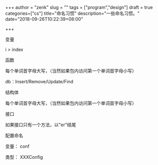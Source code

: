 +++
author = "zenk"
slug = ""
tags = ["program","design"]
draft = true
categories=["cs"]
title="命名习惯"
description="一些命名习惯。"
date="2018-09-26T10:22:39+08:00"

+++

变量

i > index

函数

每个单词首字母大写，（当然如果包内访问第一个单词首字母小写）

db：Insert/Remove/Update/Find

结构体

每个单词首字母大写，（当然如果包内访问第一个单词首字母小写）

接口

如果接口只有一个方法，以"er"结尾

配置命名

变量： conf

类型： XXXConfig

